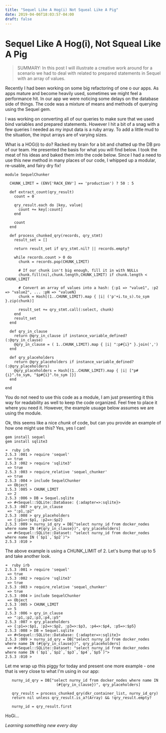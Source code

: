 ```yaml
---
title: "Sequel Like A Hog(i) Not Squeal Like A Pig"
date: 2019-04-06T18:03:57-04:00
draft: false
---
```


# Sequel Like A Hog(i), Not Squeal Like A Pig


> SUMMARY:  In this post I will illustrate a creative work around for a scenario 
>           we had to deal with related to prepared statements in Sequel with
>           an array of values.   

Recently I had been working on some big refactoring of one o our apps.  As apps
mature and become heavily used, sometimes we might feel a performance hit.  In
our app we were noticing some delays on the database side of things.  The code
was a mixture of means and methods of querying using the Sequel gem.

I was working on converting all of our queries to make sure that we used bind
variables and prepared statements.  However I hit a bit of a snag with a few
queries I needed as my input data is a ruby array.  To add a little mud to the
situation, the input arrays are of varying sizes.

What is a HOG(i) to do?  Racked my brain for a bit and chatted up the DB pro of
our team.  He presented the basis for what you will find below.  I took the meat
of his ideas and baked them into the code below.  Since I had a need to use this
new method in many places of our code, I whipped up a modular, re-usable, and
fairy dry fix!


```
module SequelChunker

  CHUNK_LIMIT = (ENV['RACK_ENV'] == 'production') ? 50 : 5

  def extract_count(qry_result)
    count = 0

    qry_result.each do |key, value|
      count += key[:count]
    end

    count
  end

  def process_chunked_qry(records, qry_stmt)
    result_set = []

    return result_set if qry_stmt.nil? || records.empty?

    while records.count > 0 do
      chunk = records.pop(CHUNK_LIMIT)

      # If our chunk isn't big enough, fill it in with NULLs
      chunk.fill(nil,chunk.length,CHUNK_LIMIT) if chunk.length < CHUNK_LIMIT

      # Convert an array of values into a hash: {:p1 => "value1", :p2 => "value2", ... :pN => "valueN}
      chunk = Hash[(1..CHUNK_LIMIT).map { |i| ('p'+i.to_s).to_sym }.zip(chunk)]

      result_set += qry_stmt.call(:select, chunk)
    end
    result_set
  end

  def qry_in_clause
    return @qry_in_clause if instance_variable_defined?(:@qry_in_clause)
    @qry_in_clause = ( 1..CHUNK_LIMIT).map { |i| ":p#{i}" }.join(',')
  end

  def qry_placeholders
    return @qry_placeholders if instance_variable_defined?(:@qry_placeholders)
    @qry_placeholders = Hash[(1..CHUNK_LIMIT).map { |i| ["p#{i}".to_sym, "$p#{i}".to_sym ]}]
  end

end
```

You do not need to use this code as a module, I am just presenting it this way 
for readability as well to keep the code organized.  Feel free to place it where
you need it.  However, the example usuage below assumes we are using the module.

Ok, this seems like a nice *chunk* <pun> of code, but can you provide an example
of how one might use this?  Yes, yes I can!

```
gem install sequel
gem install sqlite3

➜  ruby irb
2.5.3 :001 > require 'sequel'
 => true 
2.5.3 :002 > require 'sqlite3'
 => true 
2.5.3 :003 > require_relative 'sequel_chunker'
 => true 
2.5.3 :004 > include SequelChunker
 => Object 
2.5.3 :005 > CHUNK_LIMIT
 => 2 
2.5.3 :006 > DB = Sequel.sqlite
 => #<Sequel::SQLite::Database: {:adapter=>:sqlite}> 
2.5.3 :007 > qry_in_clause
 => ":p1,:p2" 
2.5.3 :008 > qry_placeholders
 => {:p1=>:$p1, :p2=>:$p2} 
2.5.3 :009 > nurny_id_qry = DB["select nurny_id from docker_nodes where name IN (#{qry_in_clause})", qry_placeholders]
 => #<Sequel::SQLite::Dataset: "select nurny_id from docker_nodes where name IN (`$p1`,`$p2`)"> 
2.5.3 :010 > 
```

The above example is using a CHUNK_LIMIT of 2.  Let's bump that up to 5 and take another look.

```
➜  ruby irb  
2.5.3 :001 > require 'sequel'
 => true 
2.5.3 :002 > require 'sqlite3'
 => true 
2.5.3 :003 > require_relative 'sequel_chunker'
 => true 
2.5.3 :004 > include SequelChunker
 => Object 
2.5.3 :005 > CHUNK_LIMIT
 => 5 
2.5.3 :006 > qry_in_clause
 => ":p1,:p2,:p3,:p4,:p5" 
2.5.3 :007 > qry_placeholders
 => {:p1=>:$p1, :p2=>:$p2, :p3=>:$p3, :p4=>:$p4, :p5=>:$p5} 
2.5.3 :008 > DB = Sequel.sqlite
 => #<Sequel::SQLite::Database: {:adapter=>:sqlite}> 
2.5.3 :009 > nurny_id_qry = DB["select nurny_id from docker_nodes where name IN (#{qry_in_clause})", qry_placeholders]
 => #<Sequel::SQLite::Dataset: "select nurny_id from docker_nodes where name IN (`$p1`,`$p2`,`$p3`,`$p4`,`$p5`)"> 
2.5.3 :010 > 
```


Let me wrap up this piggy for today and present one more example - one that is 
very close to what I'm using in our app:

```
   nurny_id_qry = DB["select nurny_id from docker_nodes where name IN
                       (#{qry_in_clause})", qry_placeholders]

   qry_result = process_chunked_qry(dkr_container_list, nurny_id_qry)
   return nil unless qry_result.is_a?(Array) && !qry_result.empty?

   nurny_id = qry_result.first
```


HoGi...

*Learning something new every day*
